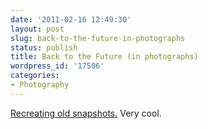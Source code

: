 ```yaml
---
date: '2011-02-16 12:49:30'
layout: post
slug: back-to-the-future-in-photographs
status: publish
title: Back to the Future (in photographs)
wordpress_id: '17506'
categories:
- Photography
---
```


[Recreating old snapshots.](http://irinawerning.com/back-to-the-fut/back-to-the-future/) Very cool. 

